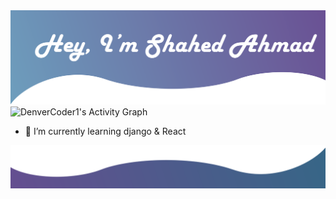 <!-- ### Hi there 👋 -->

<img src="./includes/header.png">

<img alt="DenverCoder1's Activity Graph" src="https://activity-graph.herokuapp.com/graph?username=ShahedAhmadAhadi" />


<!--
**ShahedAhmadAhadi/ShahedAhmadAhadi** is a ✨ _special_ ✨ repository because its `README.md` (this file) appears on your GitHub profile.

Here are some ideas to get you started:-->

<!-- - 🔭 I’m currently working on django, react -->
- 🌱 I’m currently learning django & React
<!-- - 👯 I’m looking to collaborate on ...
- 🤔 I’m looking for help with ...
- 💬 Ask me about ...
- 📫 How to reach me: ...
- 😄 Pronouns: ...
- ⚡ Fun fact: ... -->


<img src="./includes/bottom.png">

